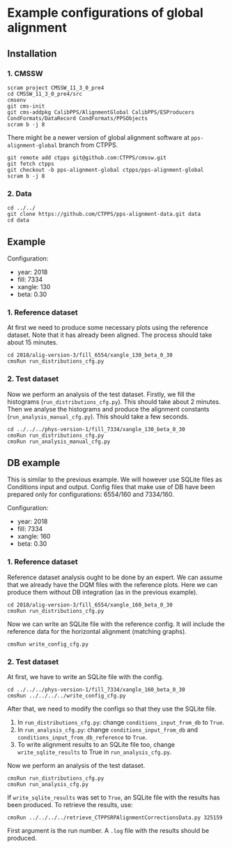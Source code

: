 # Example configurations of global alignment

## Installation
### 1. CMSSW
```
scram project CMSSW_11_3_0_pre4
cd CMSSW_11_3_0_pre4/src
cmsenv
git cms-init
git cms-addpkg CalibPPS/AlignmentGlobal CalibPPS/ESProducers CondFormats/DataRecord CondFormats/PPSObjects
scram b -j 8
```
There might be a newer version of global alignment software at `pps-alignment-global` branch from CTPPS.
```
git remote add ctpps git@github.com:CTPPS/cmssw.git
git fetch ctpps
git checkout -b pps-alignment-global ctpps/pps-alignment-global
scram b -j 8
```

### 2. Data
```
cd ../../
git clone https://github.com/CTPPS/pps-alignment-data.git data
cd data
```

## Example
Configuration:
- year: 2018
- fill: 7334
- xangle: 130
- beta: 0.30

### 1. Reference dataset
At first we need to produce some necessary plots using the reference dataset. Note that it has already been aligned. The process should take about 15 minutes.
```
cd 2018/alig-version-3/fill_6554/xangle_130_beta_0_30
cmsRun run_distributions_cfg.py
```

### 2. Test dataset
Now we perform an analysis of the test dataset. Firstly, we fill the histograms (`run_distributions_cfg.py`). This should take about 2 minutes. Then we analyse the histograms and produce the alignment constants (`run_analysis_manual_cfg.py`). This should take a few seconds.
```
cd ../../../phys-version-1/fill_7334/xangle_130_beta_0_30
cmsRun run_distributions_cfg.py
cmsRun run_analysis_manual_cfg.py
```
## DB example
This is similar to the previous example. We will however use SQLite files as Conditions input and output. Config files that make use of DB have been prepared only for configurations: 6554/160 and 7334/160.

Configuration:
- year: 2018
- fill: 7334
- xangle: 160
- beta: 0.30

### 1. Reference dataset
Reference dataset analysis ought to be done by an expert. We can assume that we already have the DQM files with the reference plots. Here we can produce them without DB integration (as in the previous example).
```
cd 2018/alig-version-3/fill_6554/xangle_160_beta_0_30
cmsRun run_distributions_cfg.py
```
Now we can write an SQLite file with the reference config. It will include the reference data for the horizontal alignment (matching graphs).
```
cmsRun write_config_cfg.py
```

### 2. Test dataset
At first, we have to write an SQLite file with the config.
```
cd ../../../phys-version-1/fill_7334/xangle_160_beta_0_30
cmsRun ../../../../write_config_cfg.py
```
After that, we need to modify the configs so that they use the SQLite file.
1. In `run_distributions_cfg.py`: change `conditions_input_from_db` to `True`.
2. In `run_analysis_cfg.py`: change `conditions_input_from_db` and `conditions_input_from_db_reference` to `True`.
3. To write alignment results to an SQLite file too, change `write_sqlite_results` to True in `run_analysis_cfg.py`.

Now we perform an analysis of the test dataset.
```
cmsRun run_distributions_cfg.py
cmsRun run_analysis_cfg.py
```
If `write_sqlite_results` was set to `True`, an SQLite file with the results has been produced. To retrieve the results, use:
```
cmsRun ../../../../retrieve_CTPPSRPAlignmentCorrectionsData.py 325159
```
First argument is the run number. A `.log` file with the results should be produced.